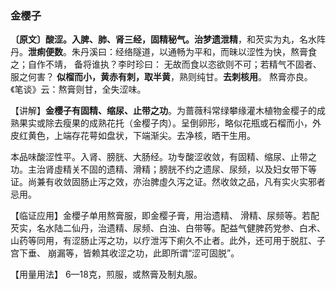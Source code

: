 ### 金樱子

**〔原文〕酸涩。入脾、肺、肾三经，固精秘气。治梦遗泄精**，和芡实为丸，名水阵丹。**泄痢便数**。朱丹溪曰：经络隧道，以通畅为平和，而昧以涩性为快，熬膏食之；自作不靖， 备将谁执？李时珍曰： 无故而食以恣欲则不可；若精气不固者、服之何害？ **似榴而小，黄赤有刺，取半黄**，熟则纯甘。**去刺核用**。 熬膏亦良。《笔谈》云：熬膏则甘，全失涩味。

【讲解】**金樱子有固精、缩尿、止带之功**。为蔷薇科常绿攀缘灌木植物金樱子的成熟果实或除去瘦果的成熟花托（金樱子肉）。呈倒卵形，略似花瓶或石榴而小，外皮红黄色，上端存花萼如盘状，下端渐尖。去净核，晒干生用。

本品味酸涩性平。入肾、膀胱、大肠经。功专酸涩收敛，有固精、缩尿、止带之功。主治肾虛精关不固的遗精、滑精；膀胱不约之遗尿、尿频，以及妇女带下等证。尚兼有收敛固肠止泻之效，亦治脾虛久泻之证。然收敛之品，凡有实火实邪者忌用。

【临证应用】金櫻子单用熬膏服，即金樱子膏，用治遗精、 滑精、尿频等。若配芡实，名水陆二仙丹，治遗精、尿频、白浊、白带等。配益气健脾药党参、白术、山药等同用，有涩肠止泻之功，以疗泄泻下痢久不止者。此外，还可用于脱肛、子宫下垂、 崩漏等，皆赖其收涩之功，此即所谓“涩可固脱”。

【用量用法】 6—18克，煎服，或熬膏及制丸服。
